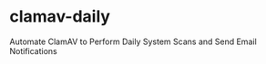 clamav-daily
============

Automate ClamAV to Perform Daily System Scans and Send Email Notifications
